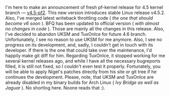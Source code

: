 I'm here to make an announcement of fresh pf-kernel release for 4.5 kernel branch — [v4.5-pf2](https://pf.natalenko.name/sources/4.5/patch-4.5-pf2.xz). This new version introduces stable Linux release v4.5.2. Also, I've merged latest writeback throttling code ( _the one that should become v6 soon_ ). BFQ has been updated to official version ( _with almost no changes in code_ ). Those are mainly all the changes in this release. Also, I've decided to abandon UKSM and TuxOnIce for future 4.6 branch. Unfortunately, I see no reason to use UKSM for me anymore. Also, I see no progress on its development, and, sadly, I couldn't get in touch with its developer. If there is the one that could take over the maintenance, I'd happily make git diff for him. Regarding TuxOnIce, it stopped working for me several kernel releases ago, and while I have all the necessary bugreports filled, it is still not fixed, so I couldn't even test it properly. Fortunately, you will be able to apply Nigel's patches directly from his site or git tree if he continues the development. Please, note, that UKSM and TuxOnIce are already disabled in my binary builds for Arch Linux ( _Ivy Bridge as well as Jaguar_ ). No shortlog here. Noone reads that :).
